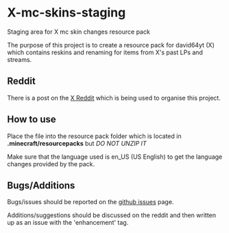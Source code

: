 X-mc-skins-staging
==================

Staging area for X mc skin changes resource pack

The purpose of this project is to create a resource pack for david64yt (X) which contains reskins and renaming for items from X's past LPs and streams.

## Reddit

There is a post on the [X Reddit](http://www.reddit.com/r/davidr64yt/comments/2dtpqz/community_construction_an_xthemed_minecraft_mod/) which is being used to organise this project.

## How to use

Place the file into the resource pack folder which is located in **.minecraft/resourcepacks** but *DO NOT UNZIP IT*

Make sure that the language used is en_US (US English) to get the language changes provided by the pack.

## Bugs/Additions

Bugs/issues should be reported on the [github issues](https://github.com/VioletDarkKitty/X-mc-skins-staging/issues) page.

Additions/suggestions should be discussed on the reddit and then written up as an issue with the 'enhancement' tag.
